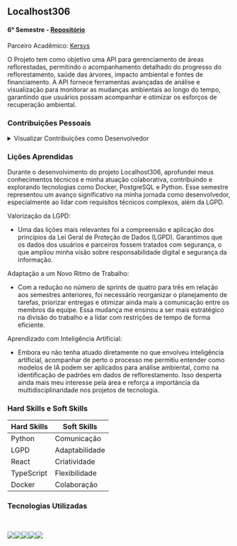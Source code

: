 ## Localhost306

#### 6° Semestre - [Repositório](https://github.com/Localhost-308/API-BD6)

Parceiro Acadêmico: [Kersys](https://kersys.com.br/)

O Projeto tem como objetivo uma API para gerenciamento de áreas reflorestadas, permitindo o acompanhamento 
detalhado do progresso do reflorestamento, saúde das árvores, impacto ambiental e fontes de financiamento.
A API fornece ferramentas avançadas de análise e visualização para monitorar as mudanças ambientais ao longo do tempo,
garantindo que usuários possam acompanhar e otimizar os esforços de recuperação ambiental.
 
### Contribuições Pessoais

<details>

<summary> Visualizar Contribuições como Desenvolvedor </summary> 

</details>

### Lições Aprendidas

Durante o desenvolvimento do projeto Localhost306, aprofundei meus conhecimentos técnicos e minha atuação colaborativa, contribuindo e explorando tecnologias como Docker, PostgreSQL e Python. Esse semestre representou um avanço significativo na minha jornada como desenvolvedor, especialmente ao lidar com requisitos técnicos complexos, além da LGPD.

Valorização da LGPD:

- Uma das lições mais relevantes foi a compreensão e aplicação dos princípios da Lei Geral de Proteção de Dados (LGPD). Garantimos que os dados dos usuários e parceiros fossem tratados com segurança, o que ampliou minha visão sobre responsabilidade digital e segurança da informação.

Adaptação a um Novo Ritmo de Trabalho:

- Com a redução no número de sprints de quatro para três em relação aos semestres anteriores, foi necessário reorganizar o planejamento de tarefas, priorizar entregas e otimizar ainda mais a comunicação entre os membros da equipe. Essa mudança me ensinou a ser mais estratégico na divisão do trabalho e a lidar com restrições de tempo de forma eficiente.

Aprendizado com Inteligência Artificial:

- Embora eu não tenha atuado diretamente no que envolveu inteligência artificial, acompanhar de perto o processo me permitiu entender como modelos de IA podem ser aplicados para análise ambiental, como na identificação de padrões em dados de reflorestamento. Isso desperta ainda mais meu interesse pela área e reforça a importância da multidisciplinaridade nos projetos de tecnologia.

### Hard Skills e Soft Skills 

<table>
      <th>Hard Skills</th>
      <th>Soft Skills</th>
      </thead>
      <tbody>
        <tr>
         <td>Python</td>
         <td>Comunicação</td>
        </tr>
        <tr>
         <td>LGPD</td>
         <td>Adaptabilidade</td>
        </tr>
        <tr>
         <td>React</td>
         <td>Criatividade</td>
        </tr>
        <tr>
         <td>TypeScript</td>
         <td>Flexibilidade</td>
        </tr> 
        <tr>
         <td>Docker</td>
         <td>Colaboração</td>
        </tr>
      </tbody>
</table>

### Tecnologias Utilizadas 

<br>

<img src="https://img.shields.io/badge/docker-257bd6?style=for-the-badge&logo=docker&logoColor=white" target="_blank"><img src="https://img.shields.io/badge/postgresql-4169e1?style=for-the-badge&logo=postgresql&logoColor=white" target="_blank"><img src="https://shields.io/badge/react-black?logo=react&style=for-the-badge"><img src="https://img.shields.io/badge/TypeScript-3178C6?style=for-the-badge&logo=typescript&logoColor=white" target="_blank"><img src="https://img.shields.io/badge/python-3670A0?style=for-the-badge&logo=python&logoColor=ffdd54" target="_blank">
